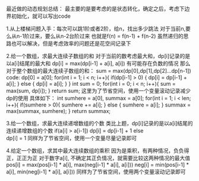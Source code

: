 最近做的动态规划总结：
最主要的是要考虑的是状态转化，确定之后，考虑下边界初始化，就可以写出code

1.从上楼梯问题入手：每次可以跳1阶或者2阶，给n，找出多少跳法
对于当前n,要么从n-1阶过来，要么从n-2台阶过来
也就是f(n) = f(n-1) + f(n-2)
虽然递归的思路也可以解决，但是考虑效率的问题还是花空间记录下

2.给一个数组，求最大连续子数组的和
对于当前的数考虑最大和，dp[i]记录的是以a[i]结尾的最大和
dp[i] = max(dp[i-1] + a[i], a[i])  有可能存在负数的情况
那么对于整个数组的最大连续子数组的和： sum = max(dp[0],dp[1],dp[2]...dp[n-1])
code:
dp[0] = a[0];
for(int i = 1; i < n; i++){
	if(dp[i-1] > 0) {
		dp[i] = dp[i-1] + a[i];
	} else {
		dp[i] = a[i];
	}
}
int sum = 0;
for(int i = 0; i < n; i++){
	sum = max(sum, dp[i]);
}
return sum;
这里为了节省空间，使用一个变量滚动记录减少dp的使用
具体如下：
int sumhere = a[0], summax = a[0];
for(int i = 1; i < len; i++){
	if(sumhere > 0){
		sumhere += a[i];
	} else {
		sumhere = a[i];
	}
	summax = max(summax, sumhere);
}
return summax;

3.给一个数组，求最大连续递增数组的个数
类比上题，dp[i]记录的是以a[i]结尾的连续递增数组的个数
if(a[i] > a[i-1]) 
	dp[i] = dp[i-1] + 1
else    
	dp[i] = 1
同样为了节省空间，使用一个变量尽量记录即可

4.给定一个数组，求其中最大连续数组的乘积
因为是乘积，有两种情况，负负得正，正正为正
对于数字a[i], 不确定其正负情况，就需要比较这两种情况的最大值
pos[i] = max(pos[i-1] * a[i], max(neg[i-1] * a[i], a[i]))
neg[i] = min(pos[i-1] * a[i], min(neg[i-1] * a[i], a[i]))
同样为了节省空间，使用两个变量滚动记录即可


